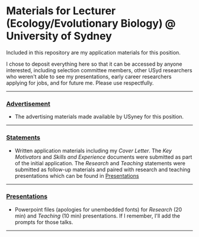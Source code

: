 # Materials for Lecturer (Ecology/Evolutionary Biology) @ University of Sydney
Included in this repository are my application materials for this position. 

I chose to deposit everything here so that it can be accessed by anyone interested, including selection committee members, other USyd researchers who weren't able to see my presentations, early career researchers applying for jobs, and for future me. Please use respectfully.


---

### [Advertisement](Advertisement/)
+ The advertising materials made available by USyney for this position.

---

### [Statements](Statements/)
+ Written application materials including my *Cover Letter*. The *Key Motivators* and *Skills and Experience* documents were submitted as part of the initial application. The *Research* and *Teaching* statements were submitted as follow-up materials and paired with research and teaching presentations which can be found in [Presentations](Presentations/)

---

### [Presentations](Presentations/)
+ Powerpoint files (apologies for unembedded fonts) for *Research* (20 min) and *Teaching* (10 min) presentations. If I remember, I'll add the prompts for those talks. 

---


